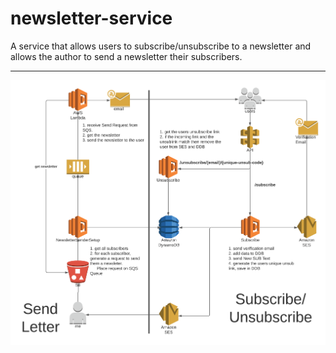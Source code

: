 # newsletter-service

A service that allows users to subscribe/unsubscribe to a newsletter and allows the author to send a newsletter their subscribers.

-----------
![](newsletterservice.png)